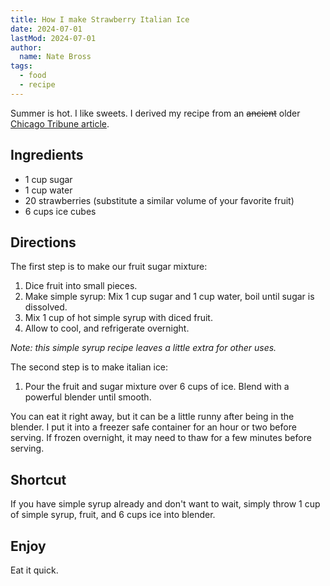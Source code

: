```yaml
---
title: How I make Strawberry Italian Ice
date: 2024-07-01
lastMod: 2024-07-01
author: 
  name: Nate Bross
tags: 
  - food
  - recipe
---
```


Summer is hot. I like sweets. I derived my recipe from an ~~ancient~~ older [Chicago Tribune article](https://www.chicagotribune.com/1990/07/26/to-make-your-own-italian-ice-use-sugar-fruit-and-muscle/).

## Ingredients

- 1 cup sugar
- 1 cup water
- 20 strawberries (substitute a similar volume of your favorite fruit)
- 6 cups ice cubes

## Directions

The first step is to make our fruit sugar mixture:

1. Dice fruit into small pieces.
1. Make simple syrup: Mix 1 cup sugar and 1 cup water, boil until sugar is dissolved.
1. Mix 1 cup of hot simple syrup with diced fruit.
1. Allow to cool, and refrigerate overnight.

_Note: this simple syrup recipe leaves a little extra for other uses._

The second step is to make italian ice:

1. Pour the fruit and sugar mixture over 6 cups of ice. Blend with a powerful blender until smooth.

You can eat it right away, but it can be a little runny after being in the blender. I put it into a freezer safe container for an hour or two before serving. If frozen overnight, it may need to thaw for a few minutes before serving.

## Shortcut

If you have simple syrup already and don't want to wait, simply throw 1 cup of simple syrup, fruit, and 6 cups ice into blender.

## Enjoy

Eat it quick.
